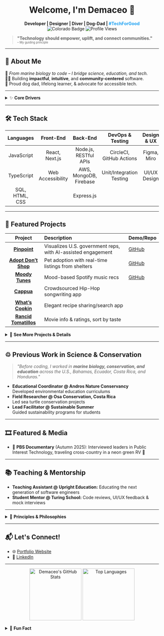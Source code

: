 <!-- Banner -->
<!-- <p align="center">
  <img src="https://user-images.githubusercontent.com/66697338/104397652-796aac00-550a-11eb-8f64-4b7f7e0c07cc.gif" width="200" alt="Moody Tunes gif">
</p> -->


<h1 align="center">Welcome, I'm Demaceo 🤙</h1>
<p align="center">
  <b>Developer | Designer | Diver | Dog-Dad | <span style="color:#1DA1F2">#TechForGood</span></b><br>
  <img src="https://img.shields.io/badge/Colorado-%F0%9F%8F%97-blue?style=flat-square" alt="Colorado Badge"/>
  <img src="https://komarev.com/ghpvc/?username=demaceo&style=flat-square" alt="Profile Views"/>
</p>

> **"Technology should empower, uplift, and connect communities."**  
> <sup><sub>– My guiding principle</sub></sup>

---

## 🧭 About Me

🌊 *From marine biology to code – I bridge science, education, and tech.*  
👨‍💻 Building **impactful**, **intuitive**, and **community-centered** software.  
🐶 Proud dog dad, lifelong learner, & advocate for accessible tech.

---

<details>
  <summary>✨ <strong>Core Drivers</strong></summary>

- Creating **accessible, user-friendly web applications**  
- Helping others learn to code through **mentorship and teaching**
- Designing tech solutions that **benefit communities and make a difference**
</details>

---

## 🛠️ Tech Stack

| **Languages** | **Front-End**        | **Back-End**             | **DevOps & Testing**     | **Design & UX**    | **Other**               |
|:-------------:|:--------------------:|:------------------------:|:------------------------:|:------------------:|:-----------------------:|
| JavaScript    | React, Next.js       | Node.js, RESTful APIs    | CircleCI, GitHub Actions | Figma, Miro        | Automation, AI for Biz  |
| TypeScript    | Web Accessibility    | AWS, MongoDB, Firebase   | Unit/Integration Testing | UI/UX Design       | Data Processing         |
| SQL, HTML, CSS|                      | Express.js               |                          |                    |                         |

---

## 🚀 Featured Projects

| Project  | Description | Demo/Repo |
|:--------:|:------------|:----------|
| [**Pinpoint**](https://pinpoint-flax.vercel.app/) | Visualizes U.S. government reps, with AI-assisted engagement | [GitHub](https://github.com/demaceo/pp) |
| [**Adopt Don’t Shop**](https://demaceo.github.io/adoptdontshop/) | Pet adoption with real-time listings from shelters | [GitHub](https://github.com/demaceo/adoptdontshop) |
| [**Moody Tunes**](https://demaceo.github.io/moodytoonz/) | Mood-based Spotify music recs | [GitHub](https://github.com/demaceo/moodytoonz) |
| [**Cappua**](https://github.com/Cappua/cappua-fe) | Crowdsourced Hip-Hop songwriting app | |
| [**What’s Cookin**](https://demaceo.github.io/whats-cookin/) | Elegant recipe sharing/search app | |
| [**Rancid Tomatillos**](https://github.com/demaceo/rantom) | Movie info & ratings, sort by taste | |

<details>
  <summary>📁 <strong>See More Projects & Details</strong></summary>

- See [my portfolio](http://www.demaceo.com).
- Contributions in Open Source, AI, music tech, and more.
</details>

---

## ♲ Previous Work in Science & Conservation

> _"Before coding, I worked in **marine biology, conservation, and education** across the U.S., Bahamas, Ecuador, Costa Rica, and Honduras."_

- **Educational Coordinator @ Andros Nature Conservancy**  
  Developed environmental education curriculums  
- **Field Researcher @ Osa Conservation, Costa Rica**  
  Led sea turtle conservation projects  
- **Lead Facilitator @ Sustainable Summer**  
  Guided sustainability programs for students

---

## 🎞️ Featured & Media

- 🎥 **PBS Documentary** (Autumn 2025): Interviewed leaders in Public Interest Technology, traveling cross-country in a neon green RV 🚐

---

## 📚 Teaching & Mentorship

- **Teaching Assistant @ Upright Education:** Educating the next generation of software engineers  
- **Student Mentor @ Turing School:** Code reviews, UI/UX feedback & mock interviews

---

<details>
  <summary>📜 <strong>Principles & Philosophies</strong></summary>
  
- **UX is the sum of all things** – Form + function = brilliance
- **Accessible to All** – Tech for everyone
- **Creator. Partner. Collaborator.** – Adaptable to any stage or role
- **Clean – In thinking, in style** – Minimal, effective, and clear
- **Transparency in Code & Collaboration** – Clarity in work and teamwork
- **Performance Matters** – Fast, reliable, and smooth user experiences
- **Automation Over Repetition** – Maximize efficiency, automate what you can
- **Tech for Good** – Technology as a force for positive impact

</details>

---

## 📬 Let's Connect!

- 🌐 [Portfolio Website](http://www.demaceo.com)
- 💼 [LinkedIn](https://www.linkedin.com/in/demaceo)

---

<p align="center">
  <img src="https://github-readme-stats.vercel.app/api?username=demaceo&show_icons=true&hide=issues&theme=tokyonight" alt="Demaceo's GitHub Stats" height="170" />
  <img src="https://github-readme-stats.vercel.app/api/top-langs/?username=demaceo&layout=compact&theme=tokyonight" alt="Top Languages" height="170"/>
</p>

<details>
  <summary>🤿 <strong>Fun Fact</strong></summary>
  I once led a group of students on a night dive to witness bioluminescence in the Bahamas. We survived. 🏝️✨
